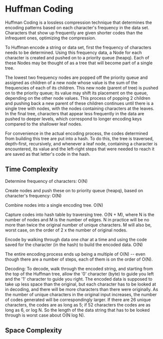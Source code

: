 # Huffman Coding

Huffman Coding is a lossless compression technique that determines the encoding patterns based on each
character's frequency in the data set. Characters that show up frequently are given shorter codes than
the infrequent ones, optimizing the compression. 

To Huffman encode a string or data set, first the frequency of characters needs to be determined.
Using this frequency data, a Node for each character is created and pushed on to a priority queue
(heapq). Each of these Nodes may be thought of as a tree that will become part of a single tree. 

The lowest two frequency nodes are popped off the priority queue and assigned as children of a new node whose 
value is the sum of the frequencies of each of its children. This new node (parent of tree) is pushed on to the
priority queue; its value may shift its placement on the queue, depending on the other node values. This process
of popping 2 children and pushing back a new parent of these children continues until there is a single tree with
nodes, with the nodes containing characters at the leaves. In the final tree, characters that appear less frequently
in the data are pushed to deeper levels, which correspond to longer encoding keys compared to the shallower leaf nodes.

For convenience in the actual encoding process, the codes determined from building this tree are put into a hash. 
To do this, the tree is traversed, depth-first, recursively, and whenever a leaf node, containing a character is encountered,
its value and the left-right steps that were needed to reach it are saved as that letter's code in the hash.

## Time Complexity

Determine frequency of characters: O(N)

Create nodes and push these on to priority queue (heapq), based on character's frequency: O(N)

Combine nodes into a single encoding tree. O(N)

Capture codes into hash table by traversing tree.  O(N + M), where N is the number of nodes and M
is the number of edges.  N in practice will be no more than twice the original number of unique characters.
M will also be, worst case, on the order of 2 x the number of original nodes.

Encode by walking through data one char at a time and using the code saved for the character (in the hash)
to build the encoded data. O(N)

The entire encoding process ends up being a multiple of O(N) -- even though there are a number of steps,
each of them is on the order of O(N).

Decoding: To decode, walk through the encoded string, and starting from the top of the Huffman tree, 
allow the '0' character (byte) to guide you left and the '1' character to guide you right. The encoded
data is supposed to take up less space than the original, but each character has to be looked at in decoding,
and there will be more characters than there were originally. As the number of unique characters
in the original input increases, the number of codes generated will be correspondingly larger. If
there are 26 unique characters, the codes are as long as 5; if 52 characters the codes are as long
as 6, or log N. So the length of the data string that has to be looked through is worst case about O(N log N).


## Space Complexity

